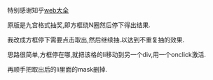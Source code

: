 特别感谢知乎[web大全](https://zhuanlan.zhihu.com/p/101649778)

原版是九宫格式抽奖,即方框绕N圈然后停下得出结果.

我改成方框停下需要点击取出,然后继续抽.以达到不重复抽的效果.

思路很简单,方框停在哪,就把该格的li移动到另一个div,用一个onclick激活.

再顺手把取出后的li里面的mask删掉.

